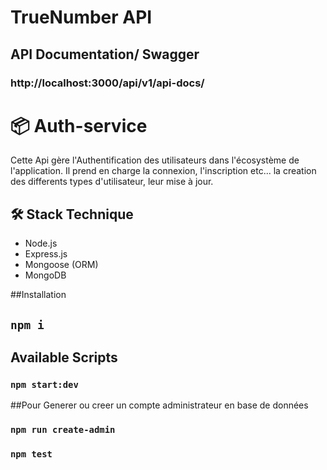 # TrueNumber API

## API Documentation/ Swagger

### http://localhost:3000/api/v1/api-docs/

# 📦 Auth-service

Cette Api gère l'Authentification des utilisateurs dans l'écosystème de l'application. Il prend en charge la connexion, l'inscription etc... la creation des differents types d'utilisateur, leur mise à jour.

## 🛠️ Stack Technique

- Node.js
- Express.js
- Mongoose (ORM)
- MongoDB

##Installation

## `npm i`

## Available Scripts

### `npm start:dev`

##Pour Generer ou creer un compte administrateur en base de données

### `npm run create-admin`

### `npm test`